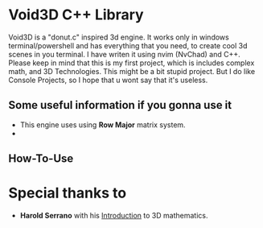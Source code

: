 # Void3D C++ Library
Void3D is a "donut.c" inspired 3d engine. It works only in windows terminal/powershell and has everything that you need, to create cool 3d scenes in you terminal. I have writen it using nvim (NvChad) and C++. Please keep in mind that this is my first project, which is includes complex math, and 3D Technologies. This might be a bit stupid project. But I do like Console Projects, so I hope that u wont say that it's useless.

## Some useful information if you gonna use it
 - This engine uses using **Row Major** matrix system.
 - 



## How-To-Use


# Special thanks to 
 - **Harold Serrano** with his [Introduction](https://www.haroldserrano.com/blog/2014/12/27/introduction-to-3d-mathematics) to 3D mathematics.



